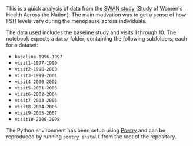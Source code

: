 This is a quick analysis of data from the [SWAN study](https://www.swanstudy.org) (Study of Women's Health Across the Nation). The main motivation was to get a sense of how FSH levels vary during the menopause across individuals.

The data used includes the baseline study and visits 1 through 10. The notebook expects a `data/` folder, containing the following subfolders, each for a dataset:
- `baseline-1996-1997`
- `visit1-1997-1999`
- `visit2-1998-2000`
- `visit3-1999-2001`
- `visit4-2000-2002`
- `visit5-2001-2003`
- `visit6-2002-2004`
- `visit7-2003-2005`
- `visit8-2004-2006`
- `visit9-2005-2007`
- `visit10-2006-2008`

The Python environment has been setup using [Poetry](https://python-poetry.org) and can be reproduced by running `poetry install` from the root of the repository.